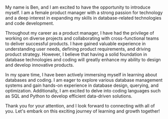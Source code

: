 My name is Ben, and I am excited to have the opportunity to introduce myself. I am a female product manager with a strong passion for technology and a deep interest in expanding my skills in database-related technologies and code development.

Throughout my career as a product manager, I have had the privilege of working on diverse projects and collaborating with cross-functional teams to deliver successful products. I have gained valuable experience in understanding user needs, defining product requirements, and driving product strategy. However, I believe that having a solid foundation in database technologies and coding will greatly enhance my ability to design and develop innovative products.

In my spare time, I have been actively immersing myself in learning about databases and coding. I am eager to explore various database management systems and gain hands-on experience in database design, querying, and optimization. Additionally, I am excited to delve into coding languages such as SQL and Python to develop efficient data-driven solutions.

Thank you for your attention, and I look forward to connecting with all of you. Let's embark on this exciting journey of learning and growth together!
<!---
Benben005/Benben005 is a ✨ special ✨ repository because its `README.md` (this file) appears on your GitHub profile.
You can click the Preview link to take a look at your changes.
--->

